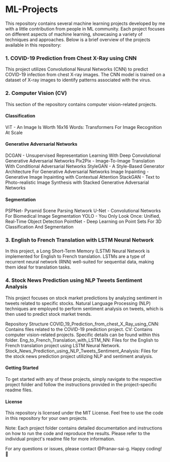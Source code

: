 # ML-Projects

This repository contains several machine learning projects developed by me with a little contribution from people in ML community. Each project focuses on different aspects of machine learning, showcasing a variety of techniques and approaches. Below is a brief overview of the projects available in this repository:

### 1. COVID-19 Prediction from Chest X-Ray using CNN
This project utilizes Convolutional Neural Networks (CNN) to predict COVID-19 infection from chest X-ray images. The CNN model is trained on a dataset of X-ray images to identify patterns associated with the virus.

### 2. Computer Vision (CV)
This section of the repository contains computer vision-related projects.

#### Classification
ViT - An Image Is Worth 16x16 Words: Transformers For Image Recognition At Scale
#### Generative Adversarial Networks
DCGAN - Unsupervised Representation Learning With Deep Convolutional Generative Adversarial Networks
Pix2Pix - Image-To-Image Translation With Conditional Adversarial Networks
StyleGAN - A Style-Based Generator Architecture For Generative Adversarial Networks
Image Inpainting - Generative Image Inpainting with Contextual Attention
StackGAN - Text to Photo-realistic Image Synthesis with Stacked Generative Adversarial Networks
#### Segmentation
PSPNet- Pyramid Scene Parsing Network
U-Net - Convolutional Networks For Biomedical Image Segmentation
YOLO - You Only Look Once: Unified, Real-Time Object Detection
PointNet - Deep Learning on Point Sets For 3D Classification And Segmentation

### 3. English to French Translation with LSTM Neural Network
In this project, a Long Short-Term Memory (LSTM) Neural Network is implemented for English to French translation. LSTMs are a type of recurrent neural network (RNN) well-suited for sequential data, making them ideal for translation tasks.

### 4. Stock News Prediction using NLP Tweets Sentiment Analysis
This project focuses on stock market predictions by analyzing sentiment in tweets related to specific stocks. Natural Language Processing (NLP) techniques are employed to perform sentiment analysis on tweets, which is then used to predict stock market trends.

Repository Structure
COVID_19_Prediction_from_chest_X_Ray_using_CNN: Contains files related to the COVID-19 prediction project.
CV: Contains computer vision-related projects. Specific details can be found within this folder.
Eng_to_French_Translation_with_LSTM_NN: Files for the English to French translation project using LSTM Neural Network.
Stock_News_Prediction_using_NLP_Tweets_Sentiment_Analysis: Files for the stock news prediction project utilizing NLP and sentiment analysis.
#### Getting Started
To get started with any of these projects, simply navigate to the respective project folder and follow the instructions provided in the project-specific readme files.

#### License
This repository is licensed under the MIT License. Feel free to use the code in this repository for your own projects.

Note: Each project folder contains detailed documentation and instructions on how to run the code and reproduce the results. Please refer to the individual project's readme file for more information.

For any questions or issues, please contact @Pranav-sai-g. Happy coding! 🚀
